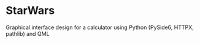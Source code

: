 # StarWars
Graphical interface design for a calculator using Python (PySide6, HTTPX, pathlib) and QML
